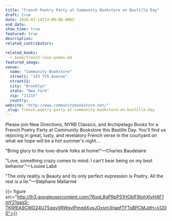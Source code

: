 ```yaml
---
title: "French Poetry Party at Community Bookstore on Bastille Day"
draft: true
date: 2016-07-14T23:00:00.000Z
end_date:
show_time: true
featured: true
description:
related_contributors:

related_books:
  - book/french-love-poems.md
featured_image: 
venue:
  name: "Community Bookstore"
  street1: "143 7th Avenue"
  street12:
  city: "Brooklyn"
  state: "New York"
  zip: "11215"
  country:
website: "http://www.communitybookstore.net/"
_slug: french-poetry-party-at-community-bookstore-on-bastille-day
---
```


Please join New Directions, NYRB Classics, and Archipelago Books for a French Poetry Party at Community Bookstore this Bastille Day. You'll find us rejoicing in great, lusty, and revelatory French verse in the courtyard on what we hope will be a hot summer's night...

"Bring glory to the love-drunk folks at home!"—Charles Baudelaire

"Love, something crazy comes to mind: I can't bear being on my best behavior."—Louise Labé

"The only reality is Beauty and its only perfect expression is Poetry. All the rest is a lie."—Stéphane Mallarmé

{{< figure src="http://lh3.googleusercontent.com/76xqL8gPRpP51HOklF9lohXlyH4F1mY21gasS-TKRfEA9CWD24U7SgqyIiRWgvIPmqdXvqJOxsm3rjaqfTFTsBPCMJdH=s1200">}}
<!-- unnamed.gif>}} -->

